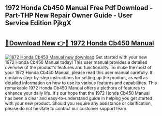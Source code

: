 ## 1972 Honda Cb450 Manual Free Pdf Download - Part-THP New Repair Owner Guide - User Service Edition PjkgX

# <h2><a href="http://bc26868.oget.top/?id=1972+Honda+Cb450+Manual">🔗Download New 👉🔴 1972 Honda Cb450 Manual</a></h2>

[![1972 Honda Cb450 Manual new download](https://i.imgur.com/5g1atiW.png)](http://bc26868.oget.top/?id=1972+Honda+Cb450+Manual)
Get started with your new 1972 Honda Cb450 Manual today! This user manual provides a detailed overview of the product's features and functionality. To make the most of your 1972 Honda Cb450 Manual, please read this user manual carefully. It contains step-by-step instructions for setting up the product, as well as detailed information on how to use its various features and capabilities. This remarkable 1972 Honda Cb450 Manual offers a plethora of features to enhance your daily life. It's our hope that the 1972 Honda Cb450 Manual has been a clear and easy-to-understand guide in helping you get started with your new product. Should you require any assistance or clarification, please do not hesitate to contact our customer support team.
